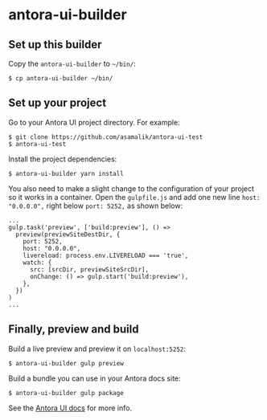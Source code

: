 # antora-ui-builder

## Set up this builder

Copy the `antora-ui-builder` to `~/bin/`:

```
$ cp antora-ui-builder ~/bin/
```

## Set up your project

Go to your Antora UI project directory. For example:

```
$ git clone https://github.com/asamalik/antora-ui-test
$ antora-ui-test
```

Install the project dependencies:

```
$ antora-ui-builder yarn install
```

You also need to make a slight change to the configuration of your project so it works in a container. Open the `gulpfile.js` and add one new line `host: "0.0.0.0",` right below `port: 5252,` as shown below:

```
...
gulp.task('preview', ['build:preview'], () =>
  preview(previewSiteDestDir, {
    port: 5252,
    host: "0.0.0.0",
    livereload: process.env.LIVERELOAD === 'true',
    watch: {
      src: [srcDir, previewSiteSrcDir],
      onChange: () => gulp.start('build:preview'),
    },
  })
)
...
```

## Finally, preview and build

Build a live preview and preview it on `localhost:5252`:

```
$ antora-ui-builder gulp preview
```

Build a bundle you can use in your Antora docs site:

```
$ antora-ui-builder gulp package
```

See the [Antora UI docs](https://docs.antora.org/antora-ui-default/build-preview-ui/) for more info.
